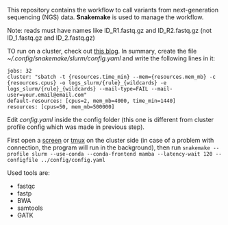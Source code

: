 This repository contains the workflow to call variants from next-generation sequencing (NGS) data. 
**Snakemake** is used to manage the workflow. 

Note: reads must have names like ID_R1.fastq.gz and ID_R2.fastq.gz (not ID_1.fastq.gz and ID_2.fastq.gz) 

TO run on a cluster, check out [this blog](https://www.sichong.site/workflow/2021/11/08/how-to-manage-workflow-with-resource-constraint.html). In summary, create the file *~/.config/snakemake/slurm/config.yaml* and write the following lines in it:

```
jobs: 32
cluster: "sbatch -t {resources.time_min} --mem={resources.mem_mb} -c {resources.cpus} -o logs_slurm/{rule}_{wildcards} -e logs_slurm/{rule}_{wildcards} --mail-type=FAIL --mail-user=your.email@email.com"
default-resources: [cpus=2, mem_mb=4000, time_min=1440]
resources: [cpus=50, mem_mb=500000]
```

Edit *config.yaml* inside the config folder (this one is different from cluster profile config which was made in previous step).

First open a [screen](https://linux.die.net/man/1/screen) or [tmux](https://man7.org/linux/man-pages/man1/tmux.1.html) on the cluster side (in case of a problem with connection, the program will run in the background), then run  `snakemake --profile slurm --use-conda --conda-frontend mamba --latency-wait 120 --configfile ../config/config.yaml`

Used tools are:
* fastqc
* fastp
* BWA
* samtools
* GATK